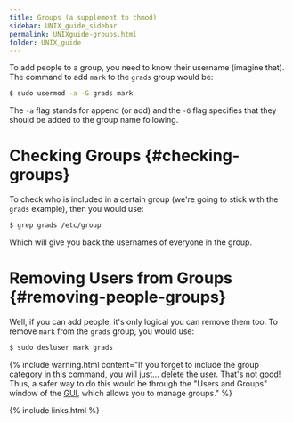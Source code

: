 ```yaml
---
title: Groups (a supplement to chmod)
sidebar: UNIX_guide_sidebar
permalink: UNIXguide-groups.html
folder: UNIX_guide
---
```


To add people to a group, you need to know their username (imagine that).
The command to add `mark` to the `grads` group would be:
```bash
$ sudo usermod -a -G grads mark
```
The `-a` flag stands for append (or add) and the `-G` flag specifies that they
should be added to the group name following.

# Checking Groups {#checking-groups}
To check who is included in a certain group (we're going to stick with the
`grads` example), then you would use:
```bash
$ grep grads /etc/group
```
Which will give you back the usernames of everyone in the group.

# Removing Users from Groups {#removing-people-groups}
Well, if you can add people, it's only logical you can remove them too.
To remove  `mark` from the `grads` group, you would use:
```bash
$ sudo desluser mark grads
```

{% include warning.html content="If you forget to include the group category in
this command, you will just... delete the user. That's not good! Thus, a safer
way to do this would be through the "Users and Groups" window of the
[GUI](UNIXguide-UNIX-systems.html#GUI), which allows you to manage groups." %}

{% include links.html %}
